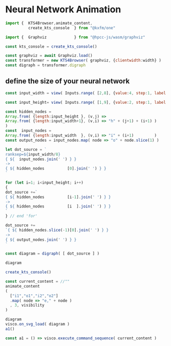 # Neural Network Animation
  
```js
import {  KTS4Browser,animate_content,
          create_kts_console  } from "@kxfm/one"

import {  Graphviz            } from "@hpcc-js/wasm/graphviz"

const kts_console = create_kts_console()
```

```js
const graphviz = await Graphviz.load()
const transformer = new KTS4Browser( graphviz, {clientwidth:width} )
const digraph = transformer.digraph
```

<div class="card">

## define the size of your neural network

```js
const input_width = view( Inputs.range( [2,8], {value:4, step:1, label:"Input / Output width"} ) )
```
```js
const input_height= view( Inputs.range( [1,9], {value:2, step:1, label:"n hidden layers"} ) )
```
</div>

```js
const hidden_nodes =
Array.from( {length:input_height }, (v,j) => 
Array.from( {length:input_width+1}, (v,i) => "h" + (j+1) + (i+1) )
)
const  input_nodes =
Array.from( {length:input_width  }, (v,i) => "i" + (i+1)         )
const output_nodes = input_nodes.map( node => "o" + node.slice(1) )

let dot_source = `
ranksep=${input_width/8}
{ ${  input_nodes.join(' ') } }
-> 
{ ${ hidden_nodes          [0].join(' ') } }
`

for (let i=1; i<input_height; i++)
{
dot_source +=`
{ ${ hidden_nodes          [i-1].join(' ') } }
-> 
{ ${ hidden_nodes          [i  ].join(' ') } }
`
} // end 'for'

dot_source +=
`{ ${ hidden_nodes.slice(-1)[0].join(' ') } }
-> 
{ ${ output_nodes.join(' ') } }
`
```

```js
const diagram = digraph( [ dot_source ] )
```

<div class="card">

```js
diagram
```

```js
create_kts_console()
```
</div>

```js
const current_content = //""
animate_content
( 
  ["i1","o1","i2","o2"]
  .map( node => "e," + node )
  , 3, visibility 
)
```

```js
diagram
visco.on_svg_load( diagram )
a1()
```

```js
const a1 = () => visco.execute_command_sequence( current_content )
```

<link rel="stylesheet" href="/lib/graph.css" />
<script src="/lib/graph.js"></script>
